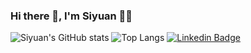 ### Hi there 👋, I'm Siyuan 👨‍💻
![Siyuan's GitHub stats](https://github-readme-stats.vercel.app/api?username=stefanoacode&show_icons=true&theme=cobalt)
![Top Langs](https://github-readme-stats.vercel.app/api/top-langs/?username=stefanoacode&show_icons=true&theme=cobalt)
[![Linkedin Badge](https://img.shields.io/badge/-Siyuan%20Sun-0072b1?style=flat&logo=Linkedin&logoColor=white)](www.linkedin.com/in/siyuan-sun "Connect on LinkedIn")
